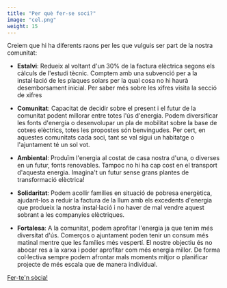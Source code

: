 ```yaml
---
title: "Per què fer-se soci?"
image: "cel.png"
weight: 15
---
```


Creiem que hi ha diferents raons per les que vulguis ser part de la nostra comunitat:

- **Estalvi**: Redueix al voltant d'un 30% de la factura elèctrica segons els càlculs de l'estudi tècnic. Comptem amb una subvenció per a la instal·lació de les plaques solars per la qual cosa no hi haurà desemborsament inicial. Per saber més sobre les xifres visita la secció de xifres

- **Comunitat**: Capacitat de decidir sobre el present i el futur de la comunitat podent millorar entre totes l'ús d'energia. Podem diversificar les fonts d'energia o desenvolupar un pla de mobilitat sobre la base de cotxes elèctrics, totes les propostes són benvingudes. Per cert, en aquestes comunitats cada soci, tant se val sigui un habitatge o l'ajuntament té un sol vot.

- **Ambiental**: Produïm l'energia al costat de casa nostra d'una, o diverses en un futur, fonts renovables. Tampoc no hi ha cap cost en el transport d'aquesta energia. Imagina't un futur sense grans plantes de transformació elèctrica!

- **Solidaritat**: Podem acollir famílies en situació de pobresa energètica, ajudant-los a reduir la factura de la llum amb els excedents d'energia que produeix la nostra instal·lació i no haver de mal vendre aquest sobrant a les companyies elèctriques.

- **Fortalesa**: A la comunitat, podem aprofitar l'energia ja que tenim més diversitat d'ús. Comerços o ajuntament poden tenir un consum més matinal mentre que les famílies més vespertí. El nostre objectiu és no abocar res a la xarxa i poder aprofitar com més energia millor. De forma col·lectiva sempre podem afrontar mals moments mitjor o planificar projecte de més escala que de manera individual.

[Fer-te'n sòcia!](https://form.typeform.com/to/n8sbAOY5)